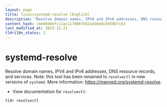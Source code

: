 ```yaml
---
layout: page
title: linux/systemd-resolve (English)
description: "Resolve domain names, IPV4 and IPv6 addresses, DNS resource records, and services."
content_hash: cbe69d4efc11ac117806fdd2ad16e8cb930b7c63
last_modified_at: 2023-12-21
tldri18n_status: 2
---
```

# systemd-resolve

Resolve domain names, IPV4 and IPv6 addresses, DNS resource records, and services.
Note: this tool has been renamed to `resolvectl` in new versions of `systemd`.
More information: <https://manned.org/systemd-resolve>.

- View documentation for `resolvectl`:

`tldr resolvectl`

